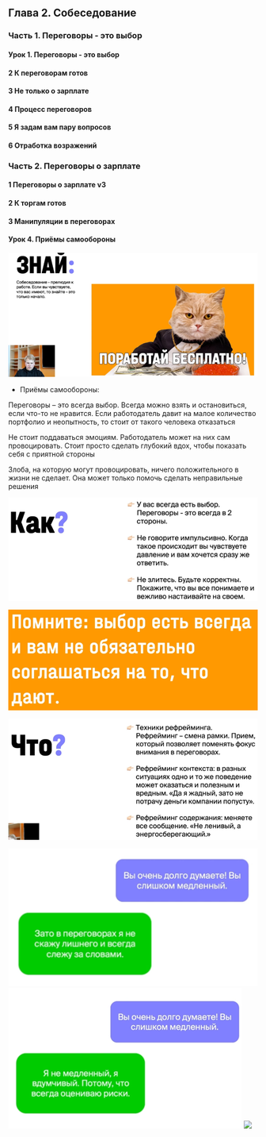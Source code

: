 ## Глава 2. Собеседование

### Часть 1. Переговоры - это выбор

#### **Урок 1. Переговоры - это выбор**



#### **2 К переговорам готов**



#### **3 Не только о зарплате**



#### **4 Процесс переговоров**



#### **5 Я задам вам пару вопросов**



#### **6 Отработка возражений**



### Часть 2. Переговоры о зарплате

#### **1 Переговоры о зарплате v3**



#### **2 К торгам готов**



#### **3 Манипуляции в переговорах**



#### **Урок 4. Приёмы самообороны**


![](_png/Pasted%20image%2020221009180842.png)

- Приёмы самообороны:

Переговоры – это всегда выбор. Всегда можно взять и остановиться, если что-то не нравится. Если работодатель давит на малое количество портфолио и неопытность, то стоит от такого человека отказаться

Не стоит поддаваться эмоциям. Работодатель может на них сам провоцировать. Стоит просто сделать глубокий вдох, чтобы показать себя с приятной стороны

Злоба, на которую могут провоцировать, ничего положительного в жизни не сделает. Она может только помочь сделать неправильные решения

![](_png/Pasted%20image%2020221009180854.png)

![](_png/75097b3edc3fd02a6720bbe9fd2888d2.png)


![](_png/9ce4eafff431a778cd43baf4c0e71b28.png)




![](_png/7ff48e9540d372fd04462c510d14739f.png)
![](_png/86c6dce3f111acff8c0b3b058cc69ac4.png)
![](file:///C:/Users/836D~1/AppData/Locaata/Local/Temp/msohtmlclip1/01/clip_image008.jpg)